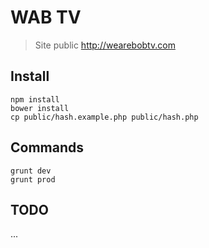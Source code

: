 # WAB TV

> Site public http://wearebobtv.com

## Install

    npm install
    bower install
    cp public/hash.example.php public/hash.php

## Commands

    grunt dev
    grunt prod
    
## TODO
...
